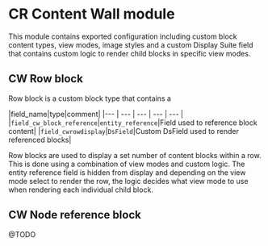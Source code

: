 # CR Content Wall module

This module contains exported configuration including custom block content types,
view modes, image styles and a custom Display Suite field that contains custom
logic to render child blocks in specific view modes.

## CW Row block

Row block is a custom block type that contains a

|field_name|type|comment|
|--- | --- | --- | --- | --- |
|`field_cw_block_reference`|`entity_reference`|Field used to reference block content|
|`field_cwrowdisplay`|`DsField`|Custom DsField used to render referenced blocks|

Row blocks are used to display a set number of content blocks within a row.
This is done using a combination of view modes and custom logic. The entity reference
field is hidden from display and depending on the view mode select to render the
row, the logic decides what view mode to use when rendering each individual child block.

## CW Node reference block

@TODO
